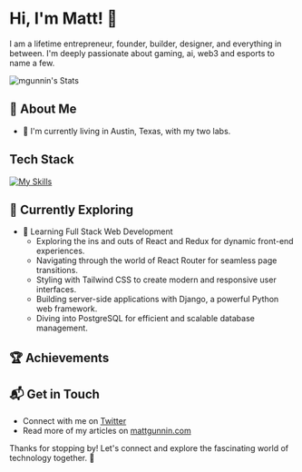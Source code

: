 # Hi, I'm Matt! 👋

I am a lifetime entrepreneur, founder, builder, designer, and everything in between. I'm deeply passionate about gaming, ai, web3 and esports to name a few. 

![mgunnin's Stats](https://github-readme-stats.vercel.app/api?username=mgunnin&theme=vue-dark&show_icons=true&hide_border=true&count_private=true)

## 🚀 About Me

- 🔭 I'm currently living in Austin, Texas, with my two labs.


## Tech Stack
[![My Skills](https://skillicons.dev/icons?i=aws,blender,codepen,css,discord,figma,firebase,gcp,git,github,graphql,html,ipfs,java,js,mysql,nextjs,nodejs,notion,ps,postgres,postman,py,react,redis,replit,supabase,solidity,tailwind,ts,vercel,vscode,webflow,Wordpress)](https://skillicons.dev)

## 🌱 Currently Exploring

- 🚀 Learning Full Stack Web Development
  - Exploring the ins and outs of React and Redux for dynamic front-end experiences.
  - Navigating through the world of React Router for seamless page transitions.
  - Styling with Tailwind CSS to create modern and responsive user interfaces.
  - Building server-side applications with Django, a powerful Python web framework.
  - Diving into PostgreSQL for efficient and scalable database management.

## 🏆 Achievements

## 📬 Get in Touch

- Connect with me on [Twitter](https://twitter.com/matthewgunnin)
- Read more of my articles on [mattgunnin.com](https://mattgunnin.com)

Thanks for stopping by! Let's connect and explore the fascinating world of technology together. 🚀
